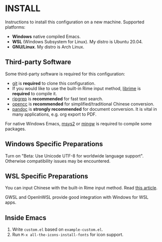 # INSTALL

Instructions to install this configuration on a new machine. Supported platforms:

- **Windows** native compiled Emacs.
- **WSL** (Windows Subsystem for Linux). My distro is Ubuntu 20.04.
- **GNU/Linux**. My distro is Arch Linux.

## Third-party Software

Some third-party software is required for this configuration:

- [git] is **required** to clone this configuration.
- If you would like to use the built-in Rime input method, [librime] is **required** to compile it.
- [ripgrep] is **recommended** for fast text search.
- [opencc] is **recommended** for simplified/traditional Chinese conversion.
- [pandoc] is **strongly recommended** for document conversion. It is vital in many applications, e.g. org export to PDF.

For native Windows Emacs, [msys2] or [mingw] is required to compile some packages.

[msys2]: https://www.msys2.org/
[mingw]: https://www.mingw-w64.org/
[smart-input-source]: https://github.com/laishulu/emacs-smart-input-source/
[ripgrep]: https://github.com/BurntSushi/ripgrep/
[opencc]: https://github.com/BYVoid/OpenCC/
[pandoc]: https://pandoc.org/
[git]: https://git-scm.com/
[librime]: https://github.com/rime/librime

## Windows Specific Preparations

Turn on "Beta: Use Unicode UTF-8 for worldwide language support". Otherwise compatibility issues may be encountered.

## WSL Specific Preparations

You can input Chinese with the built-in Rime input method. Read [this article](documents/20220303-switch-state-with-lshift-for-emacs-rime.org).

GWSL and OpenInWSL provide good integration with Windows for WSL apps.

## Inside Emacs

1. Write `custom.el` based on `example-custom.el`.
1. Run `M-x all-the-icons-install-fonts` for icon support.
